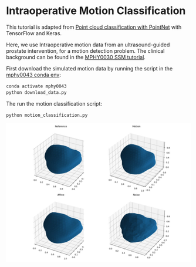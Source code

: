 # Intraoperative Motion Classification

This tutorial is adapted from [Point cloud classification with PointNet](https://keras.io/examples/vision/pointnet/) with TensorFlow and Keras.

Here, we use Intraoperative motion data from an ultrasound-guided prostate intervention, for a motion detection problem. The clinical background can be found in the [MPHY0030 SSM tutorial](https://weisslab.cs.ucl.ac.uk/YipengHu/mphy0030/-/tree/main/tutorials/statistical_motion_model/python).

First download the simulated motion data by running the script in the [mphy0043 conda env](../../docs/dev_tools.md): 
```bash
conda activate mphy0043
python download_data.py
```
The run the motion classification script:
```bash
python motion_classification.py
```


<img src="../../docs/media/motion.jpg" alt="alt text"/>
